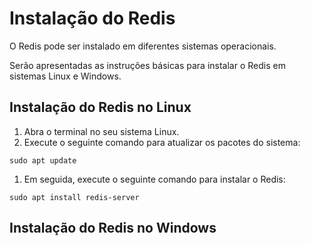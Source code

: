 # Instalação do Redis #

>
O Redis pode ser instalado em diferentes sistemas operacionais. 
>
> 
Serão apresentadas as instruções básicas para instalar o Redis em sistemas Linux e Windows.
>

## Instalação do Redis no Linux ##
>
1. Abra o terminal no seu sistema Linux.
1. Execute o seguinte comando para atualizar os pacotes do sistema:
```
sudo apt update

```
1. Em seguida, execute o seguinte comando para instalar o Redis:
```
sudo apt install redis-server

```

>


## Instalação do Redis no Windows ##

